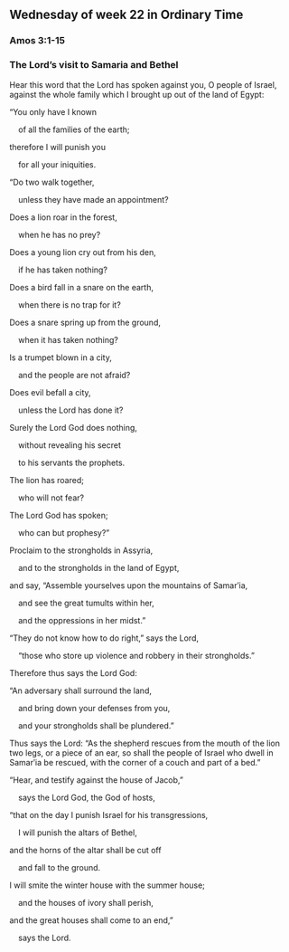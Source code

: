 ## Wednesday of week 22 in Ordinary Time

### Amos 3:1-15

### The Lord’s visit to Samaria and Bethel

Hear this word that the Lord has spoken against you, O people of Israel, against the whole family which I brought up out of the land of Egypt:

“You only have I known

    of all the families of the earth;

therefore I will punish you

    for all your iniquities.

“Do two walk together,

    unless they have made an appointment?

Does a lion roar in the forest,

    when he has no prey?

Does a young lion cry out from his den,

    if he has taken nothing?

Does a bird fall in a snare on the earth,

    when there is no trap for it?

Does a snare spring up from the ground,

    when it has taken nothing?

Is a trumpet blown in a city,

    and the people are not afraid?

Does evil befall a city,

    unless the Lord has done it?

Surely the Lord God does nothing,

    without revealing his secret

    to his servants the prophets.

The lion has roared;

    who will not fear?

The Lord God has spoken;

    who can but prophesy?”

Proclaim to the strongholds in Assyria,

    and to the strongholds in the land of Egypt,

and say, “Assemble yourselves upon the mountains of Samarʹia,

    and see the great tumults within her,

    and the oppressions in her midst.”

“They do not know how to do right,” says the Lord,

    “those who store up violence and robbery in their strongholds.”

Therefore thus says the Lord God:

“An adversary shall surround the land,

    and bring down your defenses from you,

    and your strongholds shall be plundered.”

Thus says the Lord: “As the shepherd rescues from the mouth of the lion two legs, or a piece of an ear, so shall the people of Israel who dwell in Samarʹia be rescued, with the corner of a couch and part of a bed.”

“Hear, and testify against the house of Jacob,”

    says the Lord God, the God of hosts,

“that on the day I punish Israel for his transgressions,

    I will punish the altars of Bethel,

and the horns of the altar shall be cut off

    and fall to the ground.

I will smite the winter house with the summer house;

    and the houses of ivory shall perish,

and the great houses shall come to an end,”

    says the Lord.